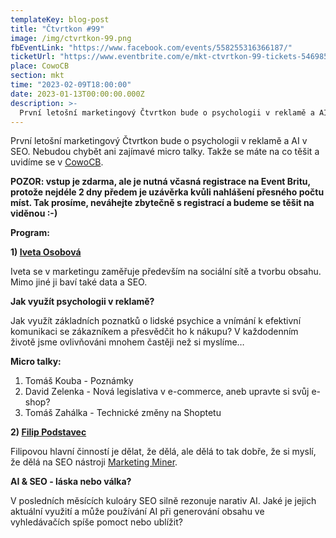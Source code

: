 ```yaml
---
templateKey: blog-post
title: "Čtvrtkon #99"
image: /img/ctvrtkon-99.png
fbEventLink: "https://www.facebook.com/events/558255316366187/"
ticketUrl: "https://www.eventbrite.com/e/mkt-ctvrtkon-99-tickets-546985687917"
place: CowoCB
section: mkt
time: "2023-02-09T18:00:00"
date: 2023-01-13T00:00:00.000Z
description: >-
  První letošní marketingový Čtvrtkon bude o psychologii v reklamě a AI v SEO. Nebudou chybět ani zajímavé micro talky. Takže se máte na co těšit a uvidíme se v CowoCB.
---
```


První letošní marketingový Čtvrtkon bude o psychologii v reklamě a AI v SEO. Nebudou chybět ani zajímavé micro talky. Takže se máte na co těšit a uvidíme se v [CowoCB](https://www.cowocb.cz/).

**POZOR: vstup je zdarma, ale je nutná včasná registrace na Event Britu, protože nejdéle 2 dny předem je uzávěrka kvůli nahlášení přesného počtu míst. Tak prosíme, neváhejte zbytečně s registrací a budeme se těšit na viděnou :-)**

**Program:**

**1) [Iveta Osobová](https://www.linkedin.com/in/iveta-osobova/)**

Iveta se v marketingu zaměřuje především na sociální sítě a tvorbu obsahu. Mimo jiné ji baví také data a SEO.

**Jak využít psychologii v reklamě?**

Jak využít základních poznatků o lidské psychice a vnímání k efektivní komunikaci se zákazníkem a přesvědčit ho k nákupu? V každodenním životě jsme ovlivňováni mnohem častěji než si myslíme…

**Micro talky:**

1. Tomáš Kouba - Poznámky
2. David Zelenka - Nová legislativa v e-commerce, aneb upravte si svůj e-shop?
3. Tomáš Zahálka - Technické změny na Shoptetu

**2) [Filip Podstavec](https://www.podstavec.cz)**

Filipovou hlavní činností je dělat, že dělá, ale dělá to tak dobře, že si myslí, že dělá na SEO nástroji [Marketing Miner](https://www.marketingminer.com/cs).

**AI & SEO - láska nebo válka?**

V posledních měsících kuloáry SEO silně rezonuje narativ AI. Jaké je jejich aktuální využití a může používání AI při generování obsahu ve vyhledávačích spíše pomoct nebo ublížit?
